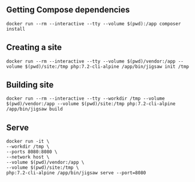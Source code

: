 ## Getting Compose dependencies
```
docker run --rm --interactive --tty --volume $(pwd):/app composer install
```

## Creating a site
```
docker run --rm --interactive --tty --volume $(pwd)/vendor:/app --volume $(pwd)/site:/tmp php:7.2-cli-alpine /app/bin/jigsaw init /tmp

```

## Building site
```
docker run --rm --interactive --tty --workdir /tmp --volume $(pwd)/vendor:/app --volume $(pwd)/site:/tmp php:7.2-cli-alpine /app/bin/jigsaw build 

```

## Serve
```
docker run -it \
--workdir /tmp \
--ports 8080:8080 \
--network host \
--volume $(pwd)/vendor:/app \
--volume $(pwd)/site:/tmp \
php:7.2-cli-alpine /app/bin/jigsaw serve --port=8080
```
